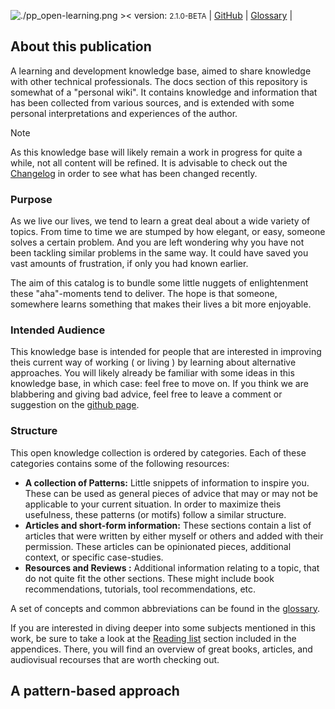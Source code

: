 ![./pp_open-learning.png ><](pp_open-learning.png)
version: <small>2.1.0-BETA</small>
| [GitHub](https://github.com/sddevelopment-be/penguin-pragmatic-patterns) | [Glossary](/X_Appendix/Glossary/HOME) |

## About this publication

A learning and development knowledge base, aimed to share knowledge with other technical professionals.
The docs section of this repository is somewhat of a "personal wiki". It contains knowledge and information that has
been collected from various sources, and is extended with some personal interpretations and
experiences of the author.

> [!NOTE]
> As this knowledge base will likely remain a work in progress for quite a while,
> not all content will be refined. It is advisable to check out the [Changelog](/X_Appendix/HOME?id=changelog) in order
> to see what has been
> changed recently.

### Purpose

As we live our lives, we tend to learn a great deal about a wide variety of topics.
From time to time we are stumped by how elegant, or easy, someone solves a certain problem. And you are left wondering
why you have not been tackling similar problems in the same way. It could have saved you vast amounts of frustration, if
only you had known earlier.

The aim of this catalog is to bundle some little nuggets of enlightenment these "aha"-moments tend to deliver.
The hope is that someone, somewhere learns something that makes their lives a bit more enjoyable.

### Intended Audience

This knowledge base is intended for people that are interested in improving theis current way of working ( or living )
by learning about
alternative approaches. You will likely already be familiar with some ideas in this knowledge base, in which case: feel
free to
move on. If you think we are blabbering and giving bad advice, feel free to leave a comment or suggestion
on the [github page](https://github.com/sddevelopment-be/penguin-pragmatic-patterns).

### Structure

This open knowledge collection is ordered by categories. Each of these categories contains some of the following
resources:

- **A collection of Patterns:** Little snippets of information to inspire you. These can be used as general pieces of
  advice that may or
  may not be applicable to your current situation. In order to maximize theis usefulness, these patterns (or motifs)
  follow a similar
  structure.
- **Articles and short-form information:** These sections contain a list of articles that were written by either myself
  or others and added
  with their permission. These articles can be opinionated pieces, additional context, or specific case-studies.
- **Resources and Reviews :** Additional information relating to a topic, that do not quite fit the other sections.
  These might include
  book recommendations, tutorials, tool recommendations, etc.

A set of concepts and common abbreviations can be found in the [glossary](/X_Appendix/Glossary/HOME).

If you are interested in diving deeper into some subjects mentioned in this work, be sure to take a look at
the [Reading list](/X_Appendix/Learning_Materials/HOME) section included in the appendices. There, you will find an
overview of great books, articles, and audiovisual recourses that are worth checking out.

## A pattern-based approach


